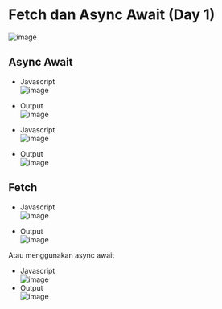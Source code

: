 # Fetch dan Async Await (Day 1)
 ![image](https://user-images.githubusercontent.com/85721388/194794209-1d43bc7f-55d0-41da-8c17-2b46b9d8a5bf.png)

## Async Await
- Javascript
<br> ![image](https://user-images.githubusercontent.com/85721388/194794156-51edbe43-1477-4fdc-a775-505fc13ba8f0.png)

- Output
<br> ![image](https://user-images.githubusercontent.com/85721388/194794166-80bb1747-d6ed-40ba-a8be-f42565ba1711.png)

- Javascript
<br> ![image](https://user-images.githubusercontent.com/85721388/194794172-d196a972-fa10-4057-8376-e7289366d88e.png)

- Output
<br> ![image](https://user-images.githubusercontent.com/85721388/194794180-fb680dc2-f711-4f6f-86b4-6c54746c0033.png)

## Fetch
- Javascript
<br>![image](https://user-images.githubusercontent.com/85721388/194797778-4b61d143-b852-4a34-80e0-8c7cd4870610.png)

- Output
<br> ![image](https://user-images.githubusercontent.com/85721388/194797802-4e19423e-1359-47d9-9b3c-7ec506c07d8b.png)

Atau menggunakan async await
- Javascript
<br>![image](https://user-images.githubusercontent.com/85721388/194797816-687b6448-5b83-44af-9f84-2a131c817034.png)
- Output
<br>![image](https://user-images.githubusercontent.com/85721388/194797822-130b345c-a159-4c64-b499-e80de9aabedb.png)
